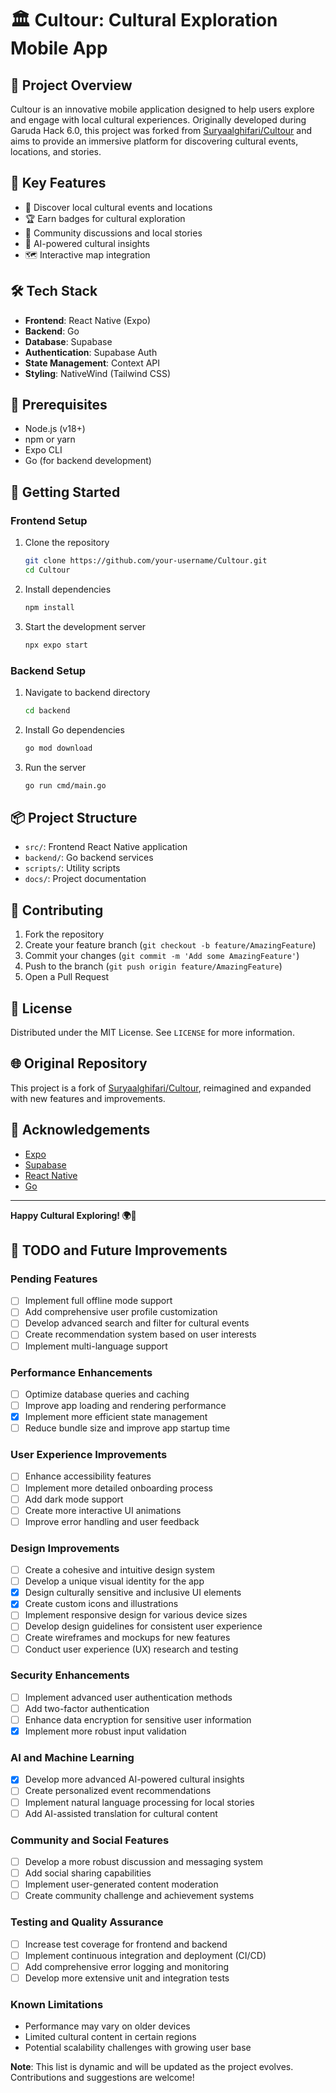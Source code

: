 # 🏛️ Cultour: Cultural Exploration Mobile App

## 🌟 Project Overview

Cultour is an innovative mobile application designed to help users explore and engage with local cultural experiences. Originally developed during Garuda Hack 6.0, this project was forked from [Suryaalghifari/Cultour](https://github.com/Suryaalghifari/Cultour) and aims to provide an immersive platform for discovering cultural events, locations, and stories.

## 🚀 Key Features

- 📍 Discover local cultural events and locations
- 🏆 Earn badges for cultural exploration
- 💬 Community discussions and local stories
- 🤖 AI-powered cultural insights
- 🗺️ Interactive map integration

## 🛠️ Tech Stack

- **Frontend**: React Native (Expo)
- **Backend**: Go
- **Database**: Supabase
- **Authentication**: Supabase Auth
- **State Management**: Context API
- **Styling**: NativeWind (Tailwind CSS)

## 🔧 Prerequisites

- Node.js (v18+)
- npm or yarn
- Expo CLI
- Go (for backend development)

## 🚀 Getting Started

### Frontend Setup

1. Clone the repository
   ```bash
   git clone https://github.com/your-username/Cultour.git
   cd Cultour
   ```

2. Install dependencies
   ```bash
   npm install
   ```

3. Start the development server
   ```bash
   npx expo start
   ```

### Backend Setup

1. Navigate to backend directory
   ```bash
   cd backend
   ```

2. Install Go dependencies
   ```bash
   go mod download
   ```

3. Run the server
   ```bash
   go run cmd/main.go
   ```

## 📦 Project Structure

- `src/`: Frontend React Native application
- `backend/`: Go backend services
- `scripts/`: Utility scripts
- `docs/`: Project documentation

## 🤝 Contributing

1. Fork the repository
2. Create your feature branch (`git checkout -b feature/AmazingFeature`)
3. Commit your changes (`git commit -m 'Add some AmazingFeature'`)
4. Push to the branch (`git push origin feature/AmazingFeature`)
5. Open a Pull Request

## 📄 License

Distributed under the MIT License. See `LICENSE` for more information.

## 🌐 Original Repository

This project is a fork of [Suryaalghifari/Cultour](https://github.com/Suryaalghifari/Cultour), reimagined and expanded with new features and improvements.

## 🙌 Acknowledgements

- [Expo](https://expo.dev)
- [Supabase](https://supabase.com)
- [React Native](https://reactnative.dev)
- [Go](https://golang.org)

---

**Happy Cultural Exploring! 🌍🏺**

## 🚧 TODO and Future Improvements

### Pending Features
- [ ] Implement full offline mode support
- [ ] Add comprehensive user profile customization
- [ ] Develop advanced search and filter for cultural events
- [ ] Create recommendation system based on user interests
- [ ] Implement multi-language support

### Performance Enhancements
- [ ] Optimize database queries and caching
- [ ] Improve app loading and rendering performance
- [x] Implement more efficient state management
- [ ] Reduce bundle size and improve app startup time

### User Experience Improvements
- [ ] Enhance accessibility features
- [ ] Implement more detailed onboarding process
- [ ] Add dark mode support
- [ ] Create more interactive UI animations
- [ ] Improve error handling and user feedback

### Design Improvements
- [ ] Create a cohesive and intuitive design system
- [ ] Develop a unique visual identity for the app
- [x] Design culturally sensitive and inclusive UI elements
- [x] Create custom icons and illustrations
- [ ] Implement responsive design for various device sizes
- [ ] Develop design guidelines for consistent user experience
- [ ] Create wireframes and mockups for new features
- [ ] Conduct user experience (UX) research and testing

### Security Enhancements
- [ ] Implement advanced user authentication methods
- [ ] Add two-factor authentication
- [ ] Enhance data encryption for sensitive user information
- [x] Implement more robust input validation

### AI and Machine Learning
- [x] Develop more advanced AI-powered cultural insights
- [ ] Create personalized event recommendations
- [ ] Implement natural language processing for local stories
- [ ] Add AI-assisted translation for cultural content

### Community and Social Features
- [ ] Develop a more robust discussion and messaging system
- [ ] Add social sharing capabilities
- [ ] Implement user-generated content moderation
- [ ] Create community challenge and achievement systems

### Testing and Quality Assurance
- [ ] Increase test coverage for frontend and backend
- [ ] Implement continuous integration and deployment (CI/CD)
- [ ] Add comprehensive error logging and monitoring
- [ ] Develop more extensive unit and integration tests

### Known Limitations
- Performance may vary on older devices
- Limited cultural content in certain regions
- Potential scalability challenges with growing user base

**Note**: This list is dynamic and will be updated as the project evolves. Contributions and suggestions are welcome!
